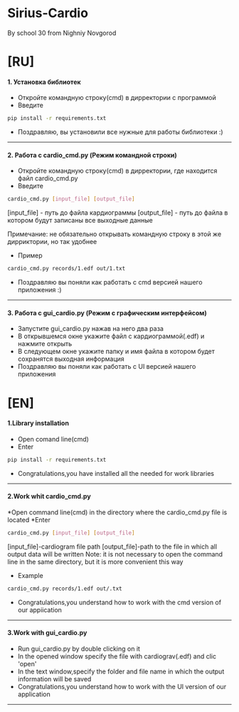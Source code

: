 # Sirius-Cardio
By school 30 from Nighniy Novgorod 

# [RU]
#### 1. Установка библиотек
* Откройте командную строку(cmd) в дирректории с программой
* Введите
```sh
pip install -r requirements.txt
```
* Поздравляю, вы установили все нужные для работы библиотеки :)
***
#### 2. Работа с cardio_cmd.py (Режим командной строки)
* Откройте командную строку(cmd) в дирректории, где находится файл cardio_cmd.py 
* Введите
```sh
cardio_cmd.py [input_file] [output_file]
```
[input_file] - путь до файла кардиограммы
[output_file] - путь до файла в котором будут записаны все выходные данные

Примечание: не обязательно открывать командную строку в этой же дирриктории, но так удобнее
* Пример
```sh
cardio_cmd.py records/1.edf out/1.txt
```
* Поздравляю вы поняли как работать с cmd версией нашего приложения :)
***
#### 3. Работа с gui_cardio.py (Режим с графическим интерфейсом)
* Запустите gui_cardio.py нажав на него два раза
* В открывшемся окне укажите файл с кардиограммой(.edf) и нажмите открыть
* В следующем окне укажите папку и имя файла в котором будет сохранятся выходная информация
* Поздравляю вы поняли как работать с UI версией нашего приложения

# [EN]
#### 1.Library installation

* Open comand line(cmd)
* Enter
```sh
pip install -r requirements.txt
```
* Congratulations,you have installed all the needed for work libraries
***
#### 2.Work whit cardio_cmd.py
*Open command line(cmd) in the directory where the cardio_cmd.py file is located
*Enter
```sh
cardio_cmd.py [input_file] [output_file]
```
[input_file]-cardiogram file path 
[output_file]-path to the file in which all output data will be written
Note: it is not necessary to open the command line in the same directory, but it is more convenient this way
* Example
```sh
cardio_cmd.py records/1.edf out/.txt
```
* Congratulations,you understand how to work with the cmd version of our appiication
***
#### 3.Work with gui_cardio.py
* Run gui_cardio.py by double clicking on it
* In the opened window specify the file with cardiograv(.edf) and clic 'open'
* In the text window,specify the folder and file name in which the output information will be saved
* Congratulations,you understand how to work with the UI version of our application
***
